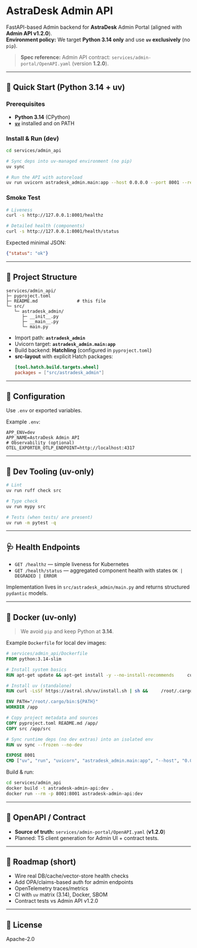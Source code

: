 # AstraDesk Admin API

FastAPI-based Admin backend for **AstraDesk** Admin Portal (aligned with **Admin API v1.2.0**).  
**Environment policy:** We target **Python 3.14 only** and use **`uv` exclusively** (no `pip`).

> **Spec reference:** Admin API contract: `services/admin-portal/OpenAPI.yaml` (version **1.2.0**).

---

## 🚀 Quick Start (Python 3.14 + uv)

### Prerequisites
- **Python 3.14** (CPython)
- **[`uv`](https://github.com/astral-sh/uv)** installed and on PATH

### Install & Run (dev)
```bash
cd services/admin_api

# Sync deps into uv-managed environment (no pip)
uv sync

# Run the API with autoreload
uv run uvicorn astradesk_admin.main:app --host 0.0.0.0 --port 8001 --reload
```

### Smoke Test
```bash
# Liveness
curl -s http://127.0.0.1:8001/healthz

# Detailed health (components)
curl -s http://127.0.0.1:8001/health/status
```
Expected minimal JSON:
```json
{"status": "ok"}
```

---

## 📁 Project Structure

```
services/admin_api/
├─ pyproject.toml
├─ README.md               # this file
└─ src/
   └─ astradesk_admin/
      ├─ __init__.py
      ├─ __main__.py
      └─ main.py
```

- Import path: **`astradesk_admin`**
- Uvicorn target: **`astradesk_admin.main:app`**
- Build backend: **Hatchling** (configured in `pyproject.toml`)
- **src-layout** with explicit Hatch packages:
  ```toml
  [tool.hatch.build.targets.wheel]
  packages = ["src/astradesk_admin"]
  ```

---

## 🔧 Configuration

Use `.env` or exported variables.

Example `.env`:
```dotenv
APP_ENV=dev
APP_NAME=AstraDesk Admin API
# Observability (optional)
OTEL_EXPORTER_OTLP_ENDPOINT=http://localhost:4317
```

---

## 🧪 Dev Tooling (uv-only)

```bash
# Lint
uv run ruff check src

# Type check
uv run mypy src

# Tests (when tests/ are present)
uv run -m pytest -q
```

---

## 🩺 Health Endpoints

- `GET /healthz` — simple liveness for Kubernetes
- `GET /health/status` — aggregated component health with states `OK | DEGRADED | ERROR`

Implementation lives in `src/astradesk_admin/main.py` and returns structured `pydantic` models.

---

## 🐳 Docker (uv-only)

> We avoid `pip` and keep Python at **3.14**.

Example `Dockerfile` for local dev images:
```Dockerfile
# services/admin_api/Dockerfile
FROM python:3.14-slim

# Install system basics
RUN apt-get update && apt-get install -y --no-install-recommends     curl ca-certificates build-essential &&     rm -rf /var/lib/apt/lists/*

# Install uv (standalone)
RUN curl -LsSf https://astral.sh/uv/install.sh | sh &&     /root/.cargo/bin/uv --version

ENV PATH="/root/.cargo/bin:${PATH}"
WORKDIR /app

# Copy project metadata and sources
COPY pyproject.toml README.md /app/
COPY src /app/src

# Sync runtime deps (no dev extras) into an isolated env
RUN uv sync --frozen --no-dev

EXPOSE 8001
CMD ["uv", "run", "uvicorn", "astradesk_admin.main:app", "--host", "0.0.0.0", "--port", "8001"]
```

Build & run:
```bash
cd services/admin_api
docker build -t astradesk-admin-api:dev .
docker run --rm -p 8001:8001 astradesk-admin-api:dev
```

---

## 🔗 OpenAPI / Contract

- **Source of truth:** `services/admin-portal/OpenAPI.yaml` (**v1.2.0**)
- Planned: TS client generation for Admin UI + contract tests.

---

## 🧭 Roadmap (short)

- Wire real DB/cache/vector-store health checks
- Add OPA/claims-based auth for admin endpoints
- OpenTelemetry traces/metrics
- CI with `uv` matrix (3.14), Docker, SBOM
- Contract tests vs Admin API v1.2.0

---

## 📝 License

Apache-2.0

